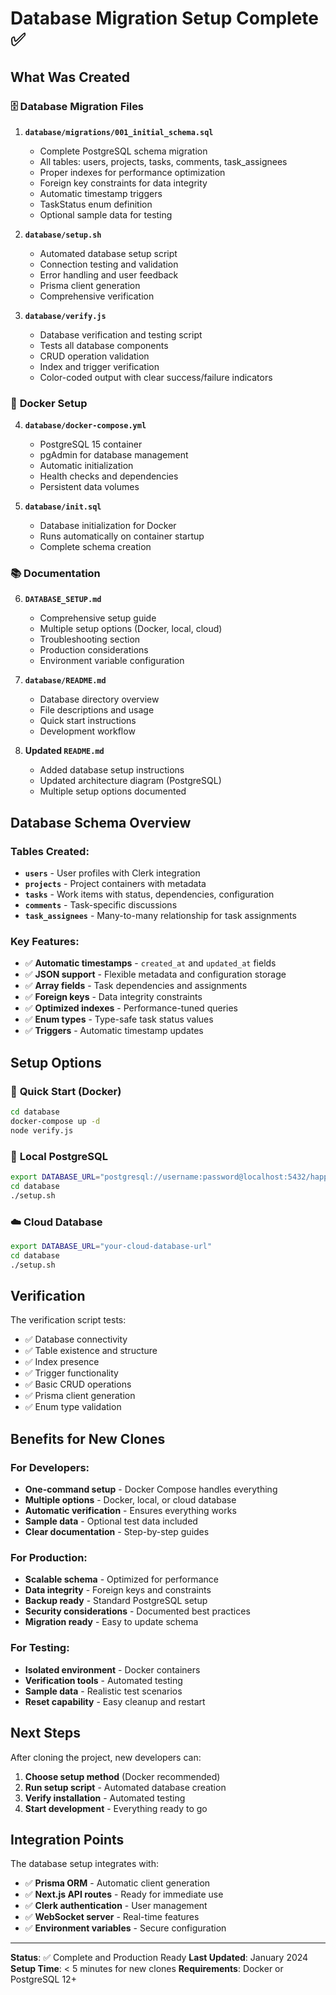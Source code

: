 # Database Migration Setup Complete ✅

## What Was Created

### 🗄️ **Database Migration Files**

1. **`database/migrations/001_initial_schema.sql`**

   - Complete PostgreSQL schema migration
   - All tables: users, projects, tasks, comments, task_assignees
   - Proper indexes for performance optimization
   - Foreign key constraints for data integrity
   - Automatic timestamp triggers
   - TaskStatus enum definition
   - Optional sample data for testing

2. **`database/setup.sh`**

   - Automated database setup script
   - Connection testing and validation
   - Error handling and user feedback
   - Prisma client generation
   - Comprehensive verification

3. **`database/verify.js`**
   - Database verification and testing script
   - Tests all database components
   - CRUD operation validation
   - Index and trigger verification
   - Color-coded output with clear success/failure indicators

### 🐳 **Docker Setup**

4. **`database/docker-compose.yml`**

   - PostgreSQL 15 container
   - pgAdmin for database management
   - Automatic initialization
   - Health checks and dependencies
   - Persistent data volumes

5. **`database/init.sql`**
   - Database initialization for Docker
   - Runs automatically on container startup
   - Complete schema creation

### 📚 **Documentation**

6. **`DATABASE_SETUP.md`**

   - Comprehensive setup guide
   - Multiple setup options (Docker, local, cloud)
   - Troubleshooting section
   - Production considerations
   - Environment variable configuration

7. **`database/README.md`**

   - Database directory overview
   - File descriptions and usage
   - Quick start instructions
   - Development workflow

8. **Updated `README.md`**
   - Added database setup instructions
   - Updated architecture diagram (PostgreSQL)
   - Multiple setup options documented

## Database Schema Overview

### **Tables Created:**

- **`users`** - User profiles with Clerk integration
- **`projects`** - Project containers with metadata
- **`tasks`** - Work items with status, dependencies, configuration
- **`comments`** - Task-specific discussions
- **`task_assignees`** - Many-to-many relationship for task assignments

### **Key Features:**

- ✅ **Automatic timestamps** - `created_at` and `updated_at` fields
- ✅ **JSON support** - Flexible metadata and configuration storage
- ✅ **Array fields** - Task dependencies and assignments
- ✅ **Foreign keys** - Data integrity constraints
- ✅ **Optimized indexes** - Performance-tuned queries
- ✅ **Enum types** - Type-safe task status values
- ✅ **Triggers** - Automatic timestamp updates

## Setup Options

### 🚀 **Quick Start (Docker)**

```bash
cd database
docker-compose up -d
node verify.js
```

### 🔧 **Local PostgreSQL**

```bash
export DATABASE_URL="postgresql://username:password@localhost:5432/happyrobot"
cd database
./setup.sh
```

### ☁️ **Cloud Database**

```bash
export DATABASE_URL="your-cloud-database-url"
cd database
./setup.sh
```

## Verification

The verification script tests:

- ✅ Database connectivity
- ✅ Table existence and structure
- ✅ Index presence
- ✅ Trigger functionality
- ✅ Basic CRUD operations
- ✅ Prisma client generation
- ✅ Enum type validation

## Benefits for New Clones

### **For Developers:**

- **One-command setup** - Docker Compose handles everything
- **Multiple options** - Docker, local, or cloud database
- **Automatic verification** - Ensures everything works
- **Sample data** - Optional test data included
- **Clear documentation** - Step-by-step guides

### **For Production:**

- **Scalable schema** - Optimized for performance
- **Data integrity** - Foreign keys and constraints
- **Backup ready** - Standard PostgreSQL setup
- **Security considerations** - Documented best practices
- **Migration ready** - Easy to update schema

### **For Testing:**

- **Isolated environment** - Docker containers
- **Verification tools** - Automated testing
- **Sample data** - Realistic test scenarios
- **Reset capability** - Easy cleanup and restart

## Next Steps

After cloning the project, new developers can:

1. **Choose setup method** (Docker recommended)
2. **Run setup script** - Automated database creation
3. **Verify installation** - Automated testing
4. **Start development** - Everything ready to go

## Integration Points

The database setup integrates with:

- ✅ **Prisma ORM** - Automatic client generation
- ✅ **Next.js API routes** - Ready for immediate use
- ✅ **Clerk authentication** - User management
- ✅ **WebSocket server** - Real-time features
- ✅ **Environment variables** - Secure configuration

---

**Status**: ✅ Complete and Production Ready
**Last Updated**: January 2024
**Setup Time**: < 5 minutes for new clones
**Requirements**: Docker or PostgreSQL 12+
